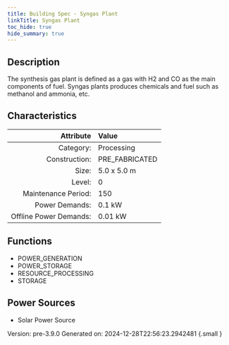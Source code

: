 ```yaml
---
title: Building Spec - Syngas Plant
linkTitle: Syngas Plant
toc_hide: true
hide_summary: true
---
```


## Description
The synthesis gas plant is defined as a gas with H2 and CO as the main components of fuel. Syngas plants produces chemicals and fuel such as methanol and ammonia, etc.

## Characteristics

| Attribute      | Value |
|--------:|:------|
|Category:|Processing|
|Construction:|PRE_FABRICATED|
|Size:|5.0 x 5.0 m|
|Level:|0|
|Maintenance Period:|150|
|Power Demands:|0.1 kW|
|Offline Power Demands:|0.01 kW|

## Functions
      
- POWER_GENERATION
- POWER_STORAGE
- RESOURCE_PROCESSING
- STORAGE


## Power Sources
      
- Solar Power Source


Version: pre-3.9.0 Generated on: 2024-12-28T22:56:23.2942481
{.small }